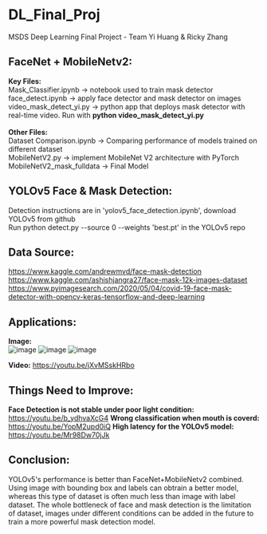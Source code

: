 # DL_Final_Proj
MSDS Deep Learning Final Project - Team Yi Huang & Ricky Zhang

## FaceNet + MobileNetv2:
**Key Files:**  <br>
Mask_Classifier.ipynb     -> notebook used to train mask detector <br>
face_detect.ipynb         -> apply face detector and mask detector on images <br>
video_mask_detect_yi.py   -> python app that deploys mask detector with real-time video. Run with **python video_mask_detect_yi.py** <br>
<br>
**Other Files:**  <br>
Dataset Comparison.ipynb  -> Comparing performance of models trained on different dataset  <br>
MobileNetV2.py            -> implement MobileNet V2 architecture with PyTorch <br>
MobileNetV2_mask_fulldata -> Final Model  <br>


## YOLOv5 Face & Mask Detection:
Detection instructions are in 'yolov5_face_detection.ipynb', download YOLOv5 from github <br>
Run python detect.py --source 0 --weights 'best.pt' in the YOLOv5 repo 

## Data Source:
https://www.kaggle.com/andrewmvd/face-mask-detection <br>
https://www.kaggle.com/ashishjangra27/face-mask-12k-images-dataset <br>
https://www.pyimagesearch.com/2020/05/04/covid-19-face-mask-detector-with-opencv-keras-tensorflow-and-deep-learning <br>

## Applications:
**Image:**<br>
![image](https://user-images.githubusercontent.com/72787973/129308512-31e78558-fdd7-4ab3-bc1c-a248ae15415a.png)
![image](https://user-images.githubusercontent.com/72787973/129308523-325dc78b-36aa-4d8a-9603-474e763bcd98.png)
![image](https://user-images.githubusercontent.com/72787973/129308529-60b8f411-35ec-421b-9d79-b4a1d74024e6.png)

**Video:**
https://youtu.be/jXvMSskHRbo

## Things Need to Improve:
**Face Detection is not stable under poor light condition:**<br>
https://youtu.be/b_ydhvaXcG4
**Wrong classification when mouth is coverd:**<br>
https://youtu.be/YopM2upd0iQ
**High latency for the YOLOv5 model:**<br>
https://youtu.be/Mr98Dw70jJk

## Conclusion:
YOLOv5's performance is better than FaceNet+MobileNetv2 combined. Using image with bounding box and labels can obtrain a better model, whereas this type of dataset is often much less than image with label dataset. The whole bottleneck of face and mask detection is the limitation of dataset, images under different conditions can be added in the future to train a more powerful mask detection model.
